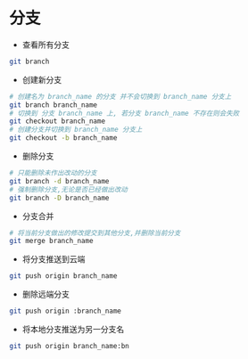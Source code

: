 # 分支

* 查看所有分支

```bash
git branch
```

* 创建新分支

```bash
# 创建名为 branch_name 的分支 并不会切换到 branch_name 分支上
git branch branch_name
# 切换到 分支 branch_name 上, 若分支 branch_name 不存在则会失败
git checkout branch_name
# 创建分支并切换到 branch_name 分支上
git checkout -b branch_name
```

* 删除分支

```bash
# 只能删除未作出改动的分支
git branch -d branch_name
# 强制删除分支,无论是否已经做出改动
git branch -D branch_name
```

* 分支合并

```bash
# 将当前分支做出的修改提交到其他分支,并删除当前分支
git merge branch_name
```

* 将分支推送到云端

```bash
git push origin branch_name
```

* 删除远端分支

```bash
git push origin :branch_name
```

* 将本地分支推送为另一分支名

```bash
git push origin branch_name:bn
```
